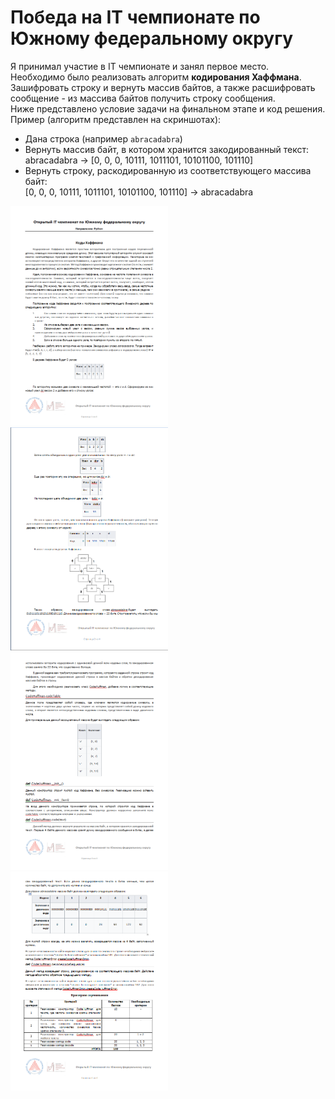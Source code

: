 # Победа на IT чемпионате по Южному федеральному округу
Я принимал участие в IT чемпионате и занял первое место.\
Необходимо было реализовать алгоритм <b>кодирования Хаффмана</b>.\
Зашифровать строку и вернуть массив байтов, а также расшифровать сообщение - из массива байтов получить строку сообщения.\
Ниже представлено условие задачи на финальном этапе и код решения.\
Пример (алгоритм представлен на скриншотах):
- Дана строка (например `abracadabra`)
- Вернуть массив байт, в котором хранится закодированный текст: \
abracadabra -> [0, 0, 0, 10111, 1011101, 10101100, 101110]
- Вернуть строку, раскодированную из соответствующего массива байт:\
[0, 0, 0, 10111, 1011101, 10101100, 101110] -> abracadabra

<img src="https://raw.githubusercontent.com/7CreAtoR7/Victory_IT_Championship/master/images/page1.png" width=50% height=50%>
<img src="https://raw.githubusercontent.com/7CreAtoR7/Victory_IT_Championship/master/images/page2.png" width=50% height=50%>
<img src="https://raw.githubusercontent.com/7CreAtoR7/Victory_IT_Championship/master/images/page3.png" width=50% height=50%>
<img src="https://raw.githubusercontent.com/7CreAtoR7/Victory_IT_Championship/master/images/page4.png" width=50% height=50%>
